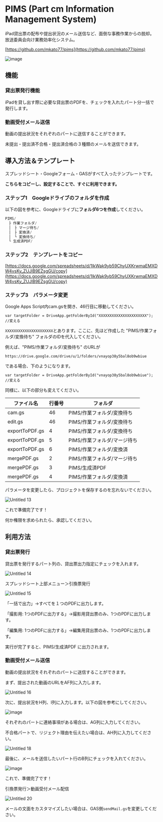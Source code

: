 # PIMS (Part cm Information Management System)

iPad貸出票の配布や提出状況のメール送信など、面倒な事務作業からの脱却。
放送委員会向け業務効率化システム。

[https://github.com/mkato77/pims](https://github.com/mkato77/pims)

![image](https://user-images.githubusercontent.com/80267487/190855844-5dd8eb09-471b-4ac5-b8be-ce9192fb0539.png)


## 機能

### 貸出票発行機能

iPadを貸し出す際に必要な貸出票のPDFを、チェックを入れたパート分一括で発行します。

### 動画受付メール送信

動画の提出状況をそれぞれのパートに送信することができます。

未提出・提出済不合格・提出済合格の３種類のメールを送信できます。





## 導入方法＆テンプレート

スプレッドシート・Googleフォーム・GASがすべて入ったテンプレートです。

**こちらをコピーし、設定することで、すぐに利用できます。**

### ステップ1　Googleドライブのフォルダを作成

以下の図を参考に、Googleドライブに**フォルダ6つを作成**してください。

```jsx
PIMS/
　├ 作業フォルダ/
　│　├ マージ待ち/
　│　├ 変換済/
　│　└ 変換待ち/
　└ 生成済PDF/
```

### ステップ2　テンプレートをコピー

[https://docs.google.com/spreadsheets/d/1lkWak9yb59ChyUXKrwmaEMXDW4vsKy_ZUJlB9EZsgGU/copy](https://docs.google.com/spreadsheets/d/1lkWak9yb59ChyUXKrwmaEMXDW4vsKy_ZUJlB9EZsgGU/copy)

### ステップ3　パラメータ変更
Google Apps Script内cam.gsを開き、46行目に移動してください。

```
var targetFolder = DriveApp.getFolderById("XXXXXXXXXXXXXXXXXXXXXX"); //変える
```

`XXXXXXXXXXXXXXXXXXXXXX`とあります。ここに、先ほど作成した "PIMS/作業フォルダ/変換待ち" フォルダのIDを代入してください。

例えば、"PIMS/作業フォルダ/変換待ち" のURLが

```
https://drive.google.com/drive/u/1/folders/vnayop38y5bal8ob9wbiue
```

である場合、下のようになります。

```
var targetFolder = DriveApp.getFolderById("vnayop38y5bal8ob9wbiue"); //変える
```

同様に、以下の部分も変えてください。

| ファイル名 | 行番号 | フォルダ |
| --- | --- | --- |
| cam.gs | 46 | PIMS/作業フォルダ/変換待ち |
| edit.gs | 46 | PIMS/作業フォルダ/変換待ち |
| exportToPDF.gs | 4 | PIMS/作業フォルダ/変換待ち |
| exportToPDF.gs | 5 | PIMS/作業フォルダ/マージ待ち |
| exportToPDF.gs | 6 | PIMS/作業フォルダ/変換済 |
| mergePDF.gs | 2 | PIMS/作業フォルダ/マージ待ち |
| mergePDF.gs | 3 | PIMS/生成済PDF |
| mergePDF.gs | 4 | PIMS/作業フォルダ/変換済 |

パラメータを変更したら、プロジェクトを保存するのを忘れないでください。

![Untitled 13](https://user-images.githubusercontent.com/80267487/190855075-3fb28e41-cfae-4328-8a67-af183ea21a5d.png)

これで準備完了です！

何か権限を求められたら、承認してください。

## 利用方法

### 貸出票発行

貸出票を発行するパート列の、貸出票出力指定にチェックを入れます。

![Untitled 14](https://user-images.githubusercontent.com/80267487/190855082-1c71b4a8-ca07-4e78-bbe7-da45f1e2641a.png)

スプレッドシート上部メニュー＞引換票発行

![Untitled 15](https://user-images.githubusercontent.com/80267487/190855088-aeb92b72-83d7-4579-8cd6-3b6a1b6b26a7.png)

「一括で出力」→すべてを１つのPDFに出力します。

「撮影用: 1つのPDFに出力する」→撮影用貸出票のみ、1つのPDFに出力します。

「編集用: 1つのPDFに出力する」→編集用貸出票のみ、1つのPDFに出力します。

実行が完了すると、PIMS/生成済PDF に出力されます。

### 動画受付メール送信

動画の提出状況をそれぞれのパートに送信することができます。

まず、提出された動画のURLをAF列に入力します。

![Untitled 16](https://user-images.githubusercontent.com/80267487/190855091-744aae4f-e432-4aea-88f5-f8859d0d7ab7.png)

次に、提出状況をH列、I列に入力します。以下の図を参考にしてください。

![image](https://user-images.githubusercontent.com/80267487/190855731-130c78d5-3614-40f9-8299-7095e7787cb3.png)

それぞれのパートに連絡事項がある場合は、AG列に入力してください。

不合格パートで、リジェクト理由を伝えたい場合は、AH列に入力してください。

![Untitled 18](https://user-images.githubusercontent.com/80267487/190855096-d68429ac-5890-480f-8445-813cfc3027dc.png)

最後に、メールを送信したいパート行のB列にチェックを入れてください。

![image](https://user-images.githubusercontent.com/80267487/190855769-cc9414a2-485e-481c-800e-7454bbe8dc05.png)

これで、準備完了です！

引換票発行＞動画受付メール配信

![Untitled 20](https://user-images.githubusercontent.com/80267487/190855102-0d27d30b-5a82-49bf-a936-934d8c00f527.png)

メールの文面をカスタマイズしたい場合は、GAS側`sendMail.gs`を変更してください。

